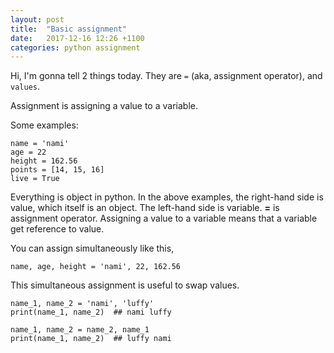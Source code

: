 ```yaml
---
layout: post
title:  "Basic assignment"
date:   2017-12-16 12:26 +1100
categories: python assignment
---
```

Hi,
I'm gonna tell 2 things today.
They are `=` (aka, assignment operator), and `values`.

Assignment is assigning a value to a variable.

Some examples:

  ```python3
  name = 'nami'
  age = 22
  height = 162.56
  points = [14, 15, 16]
  live = True
  ```

Everything is object in python.
In the above examples, the right-hand side is value, which itself is an object.
The left-hand side is variable. **=** is assignment operator. Assigning a value to a variable means that a variable get reference to value.

You can assign simultaneously like this,

  ```python3
  name, age, height = 'nami', 22, 162.56
  ```

This simultaneous assignment is useful to swap values.

  ```python3
  name_1, name_2 = 'nami', 'luffy'
  print(name_1, name_2)  ## nami luffy

  name_1, name_2 = name_2, name_1
  print(name_1, name_2)  ## luffy nami
  ```
